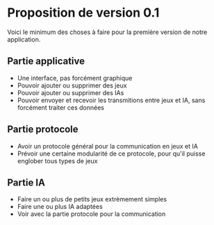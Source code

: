 # Proposition de version 0.1

Voici le minimum des choses à faire pour la première version de notre application.

## Partie applicative

- Une interface, pas forcément graphique
- Pouvoir ajouter ou supprimer des jeux
- Pouvoir ajouter ou supprimer des IAs
- Pouvoir envoyer et recevoir les transmitions entre jeux et IA, sans forcément traiter ces données

## Partie protocole

- Avoir un protocole général pour la communication en jeux et IA
- Prévoir une certaine modularité de ce protocole, pour qu'il puisse englober tous types de jeux

## Partie IA

- Faire un ou plus de petits jeux extrèmement simples
- Faire une ou plus IA adaptées
- Voir avec la partie protocole pour la communication

